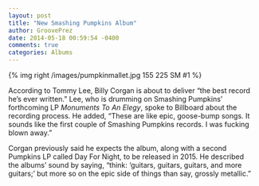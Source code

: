 ```yaml
---
layout: post
title: "New Smashing Pumpkins Album"
author: GroovePrez
date: 2014-05-18 00:59:54 -0400
comments: true
categories: Albums
---
```



{% img right /images/pumpkinmallet.jpg 155 225 SM #1 %}

<!--more-->

According to Tommy Lee, Billy Corgan is about to deliver “the best record he’s ever written.” Lee, who is drumming on Smashing Pumpkins’ forthcoming LP *Monuments To An Elegy*, spoke to Billboard about the recording process. He added, “These are like epic, goose-bump songs. It sounds like the first couple of Smashing Pumpkins records. I was fucking blown away.”

Corgan previously said he expects the album, along with a second Pumpkins LP called Day For Night, to be released in 2015. He described the albums’ sound by saying, “think: ‘guitars, guitars, guitars, and more guitars;’ but more so on the epic side of things than say, grossly metallic.”